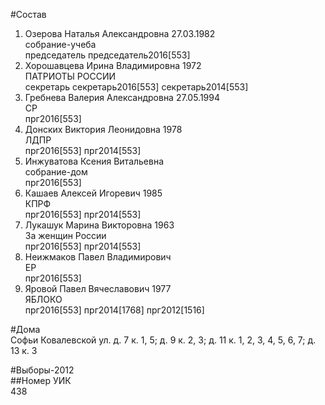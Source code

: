 #Состав  
1. Озерова Наталья Александровна 27.03.1982  
    собрание-учеба  
    председатель председатель2016[553]  
2. Хорошавцева Ирина Владимировна 1972  
    ПАТРИОТЫ РОССИИ  
    секретарь секретарь2016[553] секретарь2014[553]  
3. Гребнева Валерия Александровна 27.05.1994  
    СР  
    прг2016[553]  
4. Донских Виктория Леонидовна 1978  
    ЛДПР  
    прг2016[553] прг2014[553]  
5. Инжуватова Ксения Витальевна  
    собрание-дом  
    прг2016[553]  
6. Кашаев Алексей Игоревич 1985  
    КПРФ  
    прг2016[553] прг2014[553]  
7. Лукашук Марина Викторовна 1963  
    За женщин России  
    прг2016[553] прг2014[553]  
8. Неижмаков Павел Владимирович  
    ЕР  
    прг2016[553]  
9. Яровой Павел Вячеславович 1977  
    ЯБЛОКО  
    прг2016[553] прг2014[1768] прг2012[1516]  
  
#Дома  
Софьи Ковалевской ул. д. 7 к. 1, 5; д. 9 к. 2, 3; д. 11 к. 1, 2, 3, 4, 5, 6, 7; д. 13 к. 3  
  
#Выборы-2012  
##Номер УИК  
438  
